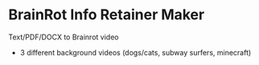 # BrainRot Info Retainer Maker

Text/PDF/DOCX to Brainrot video
- 3 different background videos (dogs/cats, subway surfers, minecraft)
